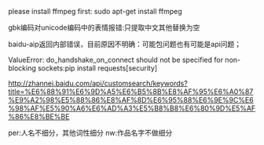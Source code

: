 please install ffmpeg first: sudo apt-get install ffmpeg

gbk编码对unicode编码中的表情报错:只提取中文其他替换为空

baidu-aip返回内部错误，目前原因不明确：可能包问题也有可能是api问题；

ValueError: do_handshake_on_connect should not be specified for non-blocking sockets:pip install requests[security]

http://zhannei.baidu.com/api/customsearch/keywords?title=%E6%88%91%E6%9D%A5%E6%B5%8B%E8%AF%95%E6%A0%87%E9%A2%98%E5%88%86%E8%AF%8D%E6%95%88%E6%9E%9C%E6%98%AF%E5%90%A6%E6%AD%A3%E5%B8%B8%E6%80%9D%E5%AF%86%E8%BE%BE

per:人名不细分，其他词性细分
nw:作品名字不做细分
